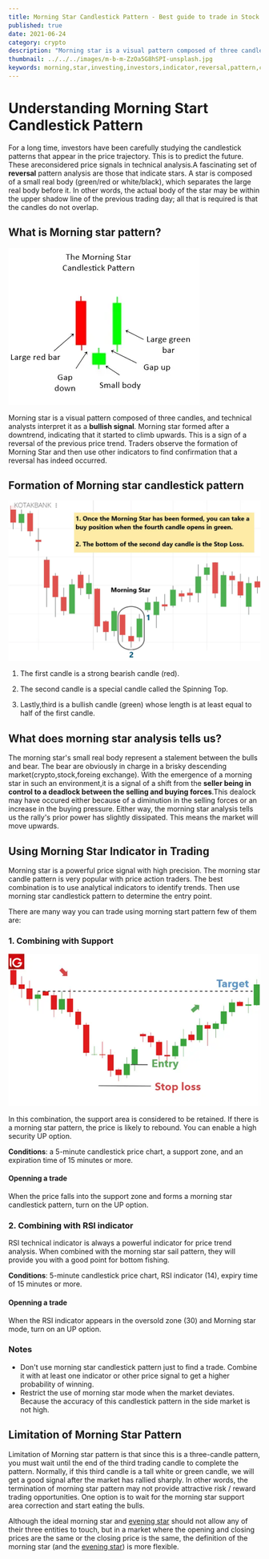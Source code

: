```yaml
---
title: Morning Star Candlestick Pattern - Best guide to trade in Stock
published: true
date: 2021-06-24
category: crypto
description: "Morning star is a visual pattern composed of three candles, and technical analysts interpret it as a bullish signal. This is a sign of a reversal of the previous price trend."
thumbnail: ../../../images/m-b-m-ZzOa5G8hSPI-unsplash.jpg
keywords: morning,star,investing,investors,indicator,reversal,pattern,candlestick,candle,analysis,trading,reversal,bullish,examples,real,formation,technical analysis,crypto,stock,chart,analyst,trade,signal,understanding,traders,predict,market,price
---
```


# Understanding Morning Start Candlestick Pattern

For a long time, investors have been carefully studying the candlestick patterns that appear in the price trajectory. This is to predict the future. These areconsidered price signals in technical analysis.A fascinating set of **reversal** pattern analysis are those that indicate stars. A star is composed of a small real body (green/red or white/black), which separates the large real body before it. In other words, the actual body of the star may be within the upper shadow line of the previous trading day; all that is required is that the candles do not overlap.

## What is Morning star pattern?

![Morning Star Pattern](./morningstar.webp "source dstockmarket")

Morning star is a visual pattern composed of three candles, and technical analysts interpret it as a **bullish signal**. Morning star formed after a downtrend, indicating that it started to climb upwards. This is a sign of a reversal of the previous price trend. Traders observe the formation of Morning Star and then use other indicators to find confirmation that a reversal has indeed occurred.

## Formation of Morning star candlestick pattern

![Morning Star Indicator](./morningstartanalysis.webp)

1. The first candle is a strong bearish candle (red).

2. The second candle is a special candle called the Spinning Top.

3. Lastly,third is a bullish candle (green) whose length is at least equal to half of the first candle.

## What does morning star analysis tells us?

The morning star's small real body represent a stalement between the bulls and bear. The bear are obviously in charge in a brisky descending market(crypto,stock,foreing exchange). With the emergence of a morning star in such an environment,it is a signal of a shift from the **seller being in control to a deadlock between the selling and buying forces**.This dealock may have occured either because of a diminution in the selling forces or an increase in the buying pressure. Either way, the morning star analysis tells us the rally's prior power has slightly dissipated. This means the market will move upwards.

## Using Morning Star Indicator in Trading

Morning star is a powerful price signal with high precision. The morning star candle pattern is very popular with price action traders. The best combination is to use analytical indicators to identify trends. Then use morning star candlestick pattern to determine the entry point.

There are many way you can trade using morning start pattern few of them are:

### 1. Combining with Support

![Morning Star Trading](./morning-start-trading.webp "source IG")

In this combination, the support area is considered to be retained. If there is a morning star pattern, the price is likely to rebound. You can enable a high security UP option.

**Conditions**: a 5-minute candlestick price chart, a support zone, and an expiration time of 15 minutes or more.

#### Openning a trade

When the price falls into the support zone and forms a morning star candlestick pattern, turn on the UP option.

### 2. Combining with RSI indicator

RSI technical indicator is always a powerful indicator for price trend analysis. When combined with the morning star sail pattern, they will provide you with a good point for bottom fishing.

**Conditions**: 5-minute candlestick price chart, RSI indicator (14), expiry time of 15 minutes or more.

#### Openning a trade

When the RSI indicator appears in the oversold zone (30) and Morning star mode, turn on an UP option.

### Notes

- Don't use morning star candlestick pattern just to find a trade. Combine it with at least one indicator or other price signal to get a higher probability of winning.
- Restrict the use of morning star mode when the market deviates. Because the accuracy of this candlestick pattern in the side market is not high.

## Limitation of Morning Star Pattern

Limitation of Morning star pattern is that since this is a three-candle pattern, you must wait until the end of the third trading candle to complete the pattern. Normally, if this third candle is a tall white or green candle, we will get a good signal after the market has rallied sharply. In other words, the termination of morning star pattern may not provide attractive risk / reward trading opportunities. One option is to wait for the morning star support area correction and start eating the bulls.

Although the ideal morning star and [evening star](https://anothertechs.com/crypto/evening-star/) should not allow any of their three entities to touch, but in a market where the opening and closing prices are the same or the closing price is the same, the definition of the morning star (and the [evening star](https://anothertechs.com/crypto/evening-star/)) is more flexible.
